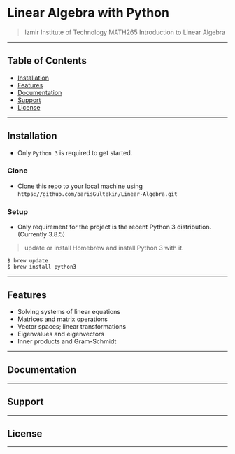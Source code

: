 # Linear Algebra with Python

> Izmir Institute of Technology MATH265 Introduction to Linear Algebra

---

## Table of Contents

- [Installation](#installation)
- [Features](#features)
- [Documentation](#documentation)
- [Support](#support)
- [License](#license)

---

## Installation

- Only `Python 3` is required to get started.

### Clone

- Clone this repo to your local machine using `https://github.com/barisGultekin/Linear-Algebra.git`

### Setup

- Only requirement for the project is the recent Python 3 distribution. (Currently 3.8.5)

> update or install Homebrew and install Python 3 with it.

```shell
$ brew update
$ brew install python3
```

---

## Features

- Solving systems of linear equations 
- Matrices and matrix operations
- Vector spaces; linear transformations
- Eigenvalues and eigenvectors
- Inner products and Gram-Schmidt

---

## Documentation

---

## Support

---

## License

---
